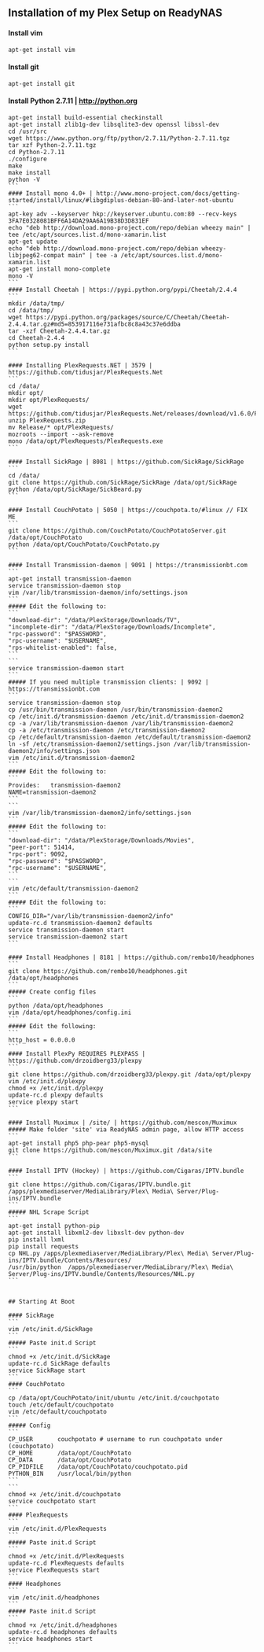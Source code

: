 ## Installation of my Plex Setup on ReadyNAS 


#### Install vim
```
apt-get install vim
```
#### Install git
```
apt-get install git
```
#### Install Python 2.7.11 | http://python.org
````
apt-get install build-essential checkinstall
apt-get install zlib1g-dev libsqlite3-dev openssl libssl-dev
cd /usr/src
wget https://www.python.org/ftp/python/2.7.11/Python-2.7.11.tgz
tar xzf Python-2.7.11.tgz
cd Python-2.7.11
./configure
make
make install
python -V
```
#### Install mono 4.0+ | http://www.mono-project.com/docs/getting-started/install/linux/#libgdiplus-debian-80-and-later-not-ubuntu
```
apt-key adv --keyserver hkp://keyserver.ubuntu.com:80 --recv-keys 3FA7E0328081BFF6A14DA29AA6A19B38D3D831EF
echo "deb http://download.mono-project.com/repo/debian wheezy main" | tee /etc/apt/sources.list.d/mono-xamarin.list
apt-get update
echo "deb http://download.mono-project.com/repo/debian wheezy-libjpeg62-compat main" | tee -a /etc/apt/sources.list.d/mono-xamarin.list
apt-get install mono-complete
mono -V
```
#### Install Cheetah | https://pypi.python.org/pypi/Cheetah/2.4.4
```
mkdir /data/tmp/
cd /data/tmp/
wget https://pypi.python.org/packages/source/C/Cheetah/Cheetah-2.4.4.tar.gz#md5=853917116e731afbc8c8a43c37e6ddba
tar -xzf Cheetah-2.4.4.tar.gz
cd Cheetah-2.4.4
python setup.py install
```

#### Installing PlexRequests.NET | 3579 | https://github.com/tidusjar/PlexRequests.Net
```
cd /data/
mkdir opt/
mkdir opt/PlexRequests/
wget https://github.com/tidusjar/PlexRequests.Net/releases/download/v1.6.0/PlexRequests.zip
unzip PlexRequests.zip
mv Release/* opt/PlexRequests/
mozroots --import --ask-remove 
mono /data/opt/PlexRequests/PlexRequests.exe
```

#### Install SickRage | 8081 | https://github.com/SickRage/SickRage
```
cd /data/
git clone https://github.com/SickRage/SickRage /data/opt/SickRage
python /data/opt/SickRage/SickBeard.py
```

#### Install CouchPotato | 5050 | https://couchpota.to/#linux // FIX ME
```
git clone https://github.com/CouchPotato/CouchPotatoServer.git /data/opt/CouchPotato
python /data/opt/CouchPotato/CouchPotato.py
```

#### Install Transmission-daemon | 9091 | https://transmissionbt.com
```
apt-get install transmission-daemon
service transmission-daemon stop
vim /var/lib/transmission-daemon/info/settings.json
```
##### Edit the following to:
```
"download-dir": "/data/PlexStorage/Downloads/TV",
"incomplete-dir": "/data/PlexStorage/Downloads/Incomplete",
"rpc-password": "$PASSWORD",
"rpc-username": "$USERNAME",
"rps-whitelist-enabled": false,
```
```
service transmission-daemon start
```
##### If you need multiple transmission clients: | 9092 | https://transmissionbt.com
```
service transmission-daemon stop
cp /usr/bin/transmission-daemon /usr/bin/transmission-daemon2 
cp /etc/init.d/transmission-daemon /etc/init.d/transmission-daemon2 
cp -a /var/lib/transmission-daemon /var/lib/transmission-daemon2 
cp -a /etc/transmission-daemon /etc/transmission-daemon2 
cp /etc/default/transmission-daemon /etc/default/transmission-daemon2
ln -sf /etc/transmission-daemon2/settings.json /var/lib/transmission-daemon2/info/settings.json
vim /etc/init.d/transmission-daemon2
```
##### Edit the following to:
```
Provides:	transmission-daemon2
NAME=transmission-daemon2
```
```
vim /var/lib/transmission-daemon2/info/settings.json
```
##### Edit the following to:
```
"download-dir": "/data/PlexStorage/Downloads/Movies",
"peer-port": 51414,
"rpc-port": 9092,
"rpc-password": "$PASSWORD",
"rpc-username": "$USERNAME",
```
```
vim /etc/default/transmission-daemon2
```
##### Edit the following to:
```
CONFIG_DIR="/var/lib/transmission-daemon2/info"
update-rc.d transmission-daemon2 defaults
service transmission-daemon start
service transmission-daemon2 start
```

#### Install Headphones | 8181 | https://github.com/rembo10/headphones
```
git clone https://github.com/rembo10/headphones.git /data/opt/headphones
```
##### Create config files
```
python /data/opt/headphones
vim /data/opt/headphones/config.ini
```
##### Edit the following:
```
http_host = 0.0.0.0	
```
#### Install PlexPy REQUIRES PLEXPASS | https://github.com/drzoidberg33/plexpy
```
git clone https://github.com/drzoidberg33/plexpy.git /data/opt/plexpy
vim /etc/init.d/plexpy
chmod +x /etc/init.d/plexpy
update-rc.d plexpy defaults
service plexpy start
```

#### Install Muximux | /site/ | https://github.com/mescon/Muximux
##### Make folder 'site' via ReadyNAS admin page, allow HTTP access
```
apt-get install php5 php-pear php5-mysql
git clone https://github.com/mescon/Muximux.git /data/site
```

#### Install IPTV (Hockey) | https://github.com/Cigaras/IPTV.bundle
```
git clone https://github.com/Cigaras/IPTV.bundle.git /apps/plexmediaserver/MediaLibrary/Plex\ Media\ Server/Plug-ins/IPTV.bundle
```
##### NHL Scrape Script
```
apt-get install python-pip
apt-get install libxml2-dev libxslt-dev python-dev
pip install lxml
pip install requests
cp NHL.py /apps/plexmediaserver/MediaLibrary/Plex\ Media\ Server/Plug-ins/IPTV.bundle/Contents/Resources/
/usr/bin/python  /apps/plexmediaserver/MediaLibrary/Plex\ Media\ Server/Plug-ins/IPTV.bundle/Contents/Resources/NHL.py
```


## Starting At Boot

#### SickRage
```
vim /etc/init.d/SickRage
```
##### Paste init.d Script
```
chmod +x /etc/init.d/SickRage
update-rc.d SickRage defaults
service SickRage start
```
#### CouchPotato
```
cp /data/opt/CouchPotato/init/ubuntu /etc/init.d/couchpotato
touch /etc/default/couchpotato
vim /etc/default/couchpotato
```
##### Config
```
CP_USER       couchpotato # username to run couchpotato under (couchpotato)
CP_HOME       /data/opt/CouchPotato
CP_DATA       /data/opt/CouchPotato
CP_PIDFILE    /data/opt/CouchPotato/couchpotato.pid
PYTHON_BIN    /usr/local/bin/python
```
```
chmod +x /etc/init.d/couchpotato
service couchpotato start
```
#### PlexRequests
```
vim /etc/init.d/PlexRequests
```
##### Paste init.d Script
```
chmod +x /etc/init.d/PlexRequests
update-rc.d PlexRequests defaults
service PlexRequests start
```
#### Headphones
```
vim /etc/init.d/headphones
```
##### Paste init.d Script
```
chmod +x /etc/init.d/headphones
update-rc.d headphones defaults
service headphones start
```